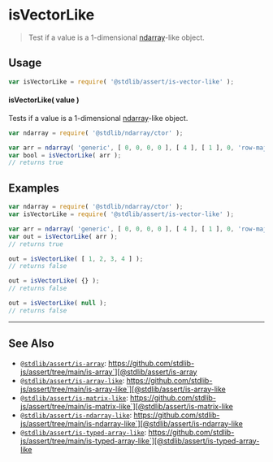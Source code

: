<!--

@license Apache-2.0

Copyright (c) 2018 The Stdlib Authors.

Licensed under the Apache License, Version 2.0 (the "License");
you may not use this file except in compliance with the License.
You may obtain a copy of the License at

   http://www.apache.org/licenses/LICENSE-2.0

Unless required by applicable law or agreed to in writing, software
distributed under the License is distributed on an "AS IS" BASIS,
WITHOUT WARRANTIES OR CONDITIONS OF ANY KIND, either express or implied.
See the License for the specific language governing permissions and
limitations under the License.

-->

# isVectorLike

> Test if a value is a 1-dimensional [ndarray][@stdlib/ndarray/ctor]-like object.

<section class="usage">

## Usage

```javascript
var isVectorLike = require( '@stdlib/assert/is-vector-like' );
```

#### isVectorLike( value )

Tests if a value is a 1-dimensional [ndarray][@stdlib/ndarray/ctor]-like object.

```javascript
var ndarray = require( '@stdlib/ndarray/ctor' );

var arr = ndarray( 'generic', [ 0, 0, 0, 0 ], [ 4 ], [ 1 ], 0, 'row-major' );
var bool = isVectorLike( arr );
// returns true
```

</section>

<!-- /.usage -->

<section class="examples">

## Examples

<!-- eslint no-undef: "error" -->

```javascript
var ndarray = require( '@stdlib/ndarray/ctor' );
var isVectorLike = require( '@stdlib/assert/is-vector-like' );

var arr = ndarray( 'generic', [ 0, 0, 0, 0 ], [ 4 ], [ 1 ], 0, 'row-major' );
var out = isVectorLike( arr );
// returns true

out = isVectorLike( [ 1, 2, 3, 4 ] );
// returns false

out = isVectorLike( {} );
// returns false

out = isVectorLike( null );
// returns false
```

</section>

<!-- /.examples -->

<!-- Section for related `stdlib` packages. Do not manually edit this section, as it is automatically populated. -->

<section class="related">

* * *

## See Also

-   [`@stdlib/assert/is-array`][@stdlib/assert/is-array]: https://github.com/stdlib-js/assert/tree/main/is-array`][@stdlib/assert/is-array
-   [`@stdlib/assert/is-array-like`][@stdlib/assert/is-array-like]: https://github.com/stdlib-js/assert/tree/main/is-array-like`][@stdlib/assert/is-array-like
-   [`@stdlib/assert/is-matrix-like`][@stdlib/assert/is-matrix-like]: https://github.com/stdlib-js/assert/tree/main/is-matrix-like`][@stdlib/assert/is-matrix-like
-   [`@stdlib/assert/is-ndarray-like`][@stdlib/assert/is-ndarray-like]: https://github.com/stdlib-js/assert/tree/main/is-ndarray-like`][@stdlib/assert/is-ndarray-like
-   [`@stdlib/assert/is-typed-array-like`][@stdlib/assert/is-typed-array-like]: https://github.com/stdlib-js/assert/tree/main/is-typed-array-like`][@stdlib/assert/is-typed-array-like

</section>

<!-- /.related -->

<!-- Section for all links. Make sure to keep an empty line after the `section` element and another before the `/section` close. -->

<section class="links">

[@stdlib/ndarray/ctor]: https://github.com/stdlib-js/ndarray-ctor

<!-- <related-links> -->

[@stdlib/assert/is-array]: https://github.com/stdlib-js/assert/tree/main/is-array

[@stdlib/assert/is-array-like]: https://github.com/stdlib-js/assert/tree/main/is-array-like

[@stdlib/assert/is-matrix-like]: https://github.com/stdlib-js/assert/tree/main/is-matrix-like

[@stdlib/assert/is-ndarray-like]: https://github.com/stdlib-js/assert/tree/main/is-ndarray-like

[@stdlib/assert/is-typed-array-like]: https://github.com/stdlib-js/assert/tree/main/is-typed-array-like

<!-- </related-links> -->

</section>

<!-- /.links -->
